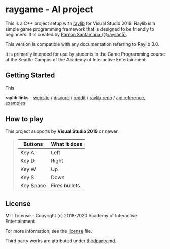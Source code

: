 # raygame - AI project

This is a C++ project setup with [raylib][raylib] for Visual
Studio 2019. Raylib is a simple game programming framework that is designed to
be friendly to beginners. It is created by [Ramon Santamaria
(@raysan5)][raysan].

This version is compatible with any documentation referring to Raylib 3.0.

It is primarily intended for use by students in the Game Programming course at
the Seattle Campus of the Academy of Interactive Entertainment.

[raylib]:https://github.com/raysan5/raylib
[raysan]:https://github.com/raysan5

## Getting Started

This 

**raylib links** - [website][rl-website] / [discord][rl-discord] / [reddit][rl-reddit] / [raylib repo][rl-repo] / [api reference][rl-cheatsheet], [examples][rl-examples]

[rl-website]:https://www.raylib.com/
[rl-discord]:https://discord.gg/VkzNHUE
[rl-reddit]:https://www.reddit.com/r/raylib/
[rl-repo]:https://github.com/raysan5/raylib/tree/3.0.0
[rl-cheatsheet]:https://www.raylib.com/cheatsheet/cheatsheet.html
[rl-examples]:https://www.raylib.com/examples.html
[rl-examples-repo]:https://github.com/raysan5/raylib/tree/3.0.0/examples
[rl-cs-bindings]:https://github.com/ChrisDill/Raylib-cs
[rl-cs-bindings-ref]:https://github.com/ChrisDill/Raylib-cs/blob/master/Raylib-cs/Raylib.cs
[rl-cs-examples]:https://github.com/ChrisDill/Raylib-cs-Examples

## How to play

This project supports by **Visual Studio 2019** or newer.

> **Buttons**  | **What it does**
> -------------|--------------------------------
> Key A        | Left
> Key D        | Right
> Key W        | Up
> Key S        | Down
> Key Space    | Fires bullets

## License

MIT License - Copyright (c) 2018-2020 Academy of Interactive Entertainment

For more information, see the [license][lic] file.

Third party works are attributed under [thirdparty.md][3p].

[lic]:license.md
[3p]:thirdparty.md
[raylib]:https://github.com/raysan5/raylib
